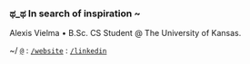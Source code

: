 ### ಥ_ಥ In search of inspiration ~

Alexis Vielma • B.Sc. CS Student @ The University of Kansas.

~/ [`@`](mailto:contact@alexis.kr) : [`/website`](https://alexis.kr) : [`/linkedin`](https://www.linkedin.com/in/aelxxs/)

